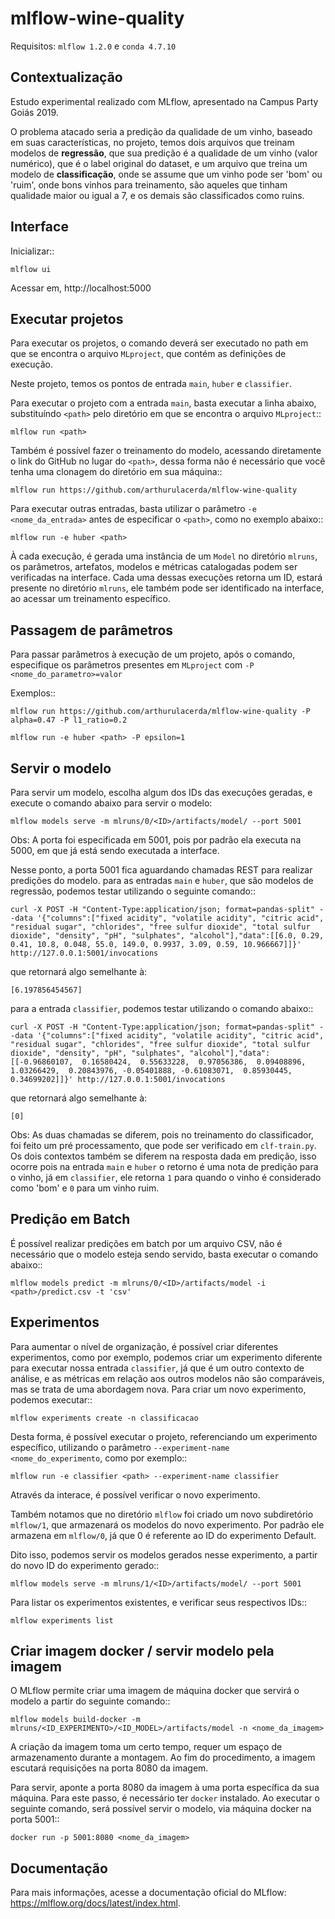 # mlflow-wine-quality

Requisitos: ``mlflow 1.2.0`` e ``conda 4.7.10``

Contextualização
----------------

Estudo experimental realizado com MLflow, apresentado na Campus Party Goiás 2019.

O problema atacado seria a predição da qualidade de um vinho, baseado em suas características, no projeto, temos dois arquivos que treinam modelos de **regressão**, que sua predição é a qualidade de um vinho (valor numérico), que é o label original do dataset, e um arquivo que treina um modelo de **classificação**, onde se assume que um vinho pode ser 'bom' ou 'ruim', onde bons vinhos para treinamento, são aqueles que tinham qualidade maior ou igual a 7, e os demais são classificados como ruins.

Interface
---------
Inicializar::

	mlflow ui

Acessar em, http://localhost:5000

Executar projetos
-----------------

Para executar os projetos, o comando deverá ser executado no path em que se encontra o arquivo `MLproject`, que contém as definições de execução. 

Neste projeto, temos os pontos de entrada `main`, `huber`  e `classifier`.

Para executar o projeto com a entrada `main`, basta executar a linha abaixo, substituíndo `<path>` pelo diretório em que se encontra o arquivo `MLproject`::

	mlflow run <path>

Também é possível fazer o treinamento do modelo, acessando diretamente o link do GitHub no lugar do `<path>`, dessa forma não é necessário que você tenha uma clonagem do diretório em sua máquina::

	mlflow run https://github.com/arthurulacerda/mlflow-wine-quality

Para executar outras entradas, basta utilizar o parâmetro `-e <nome_da_entrada>` antes de especificar o `<path>`, como no exemplo abaixo::

	mlflow run -e huber <path>

À cada execução, é gerada uma instância de um `Model` no diretório `mlruns`, os parâmetros, artefatos, modelos e métricas catalogadas podem ser verificadas na interface. Cada uma dessas execuções retorna um ID, estará presente no diretório `mlruns`, ele também pode ser identificado na interface, ao acessar um treinamento específico.

Passagem de parâmetros
----------------------

Para passar parâmetros à execução de um projeto, após o comando, especifique os parâmetros presentes em `MLproject` com `-P <nome_do_parametro>=valor`

Exemplos::

	mlflow run https://github.com/arthurulacerda/mlflow-wine-quality -P alpha=0.47 -P l1_ratio=0.2

	mlflow run -e huber <path> -P epsilon=1

Servir o modelo
---------------

Para servir um modelo, escolha algum dos IDs das execuções geradas, e execute o comando abaixo para servir o modelo:

	mlflow models serve -m mlruns/0/<ID>/artifacts/model/ --port 5001

Obs: A porta foi especificada em 5001, pois por padrão ela executa na 5000, em que já está sendo executada a interface.

Nesse ponto, a porta 5001 fica aguardando chamadas REST para realizar predições do modelo. para as entradas `main` e `huber`, que são modelos de regressão, podemos testar utilizando o seguinte comando::

	curl -X POST -H "Content-Type:application/json; format=pandas-split" --data '{"columns":["fixed acidity", "volatile acidity", "citric acid", "residual sugar", "chlorides", "free sulfur dioxide", "total sulfur dioxide", "density", "pH", "sulphates", "alcohol"],"data":[[6.0, 0.29, 0.41, 10.8, 0.048, 55.0, 149.0, 0.9937, 3.09, 0.59, 10.966667]]}' http://127.0.0.1:5001/invocations

que retornará algo semelhante à:

	[6.197856454567]

para a entrada `classifier`, podemos testar utilizando o comando abaixo::

	curl -X POST -H "Content-Type:application/json; format=pandas-split" --data '{"columns":["fixed acidity", "volatile acidity", "citric acid", "residual sugar", "chlorides", "free sulfur dioxide", "total sulfur dioxide", "density", "pH", "sulphates", "alcohol"],"data":[[-0.96860107,  0.16580424,  0.55633228,  0.97056386,  0.09408896,  1.03266429,  0.20843976, -0.05401888, -0.61083071,  0.85930445,  0.34699202]]}' http://127.0.0.1:5001/invocations

que retornará algo semelhante à:

	[0]

Obs: As duas chamadas se diferem, pois no treinamento do classificador, foi feito um pré processamento, que pode ser verificado em `clf-train.py`. Os dois contextos também se diferem na resposta dada em predição, isso ocorre pois na entrada `main` e `huber` o retorno é uma nota de predição para o vinho, já em `classifier`, ele retorna `1` para quando o vinho é considerado como 'bom' e `0` para um vinho ruim.

Predição em Batch
-----------------

É possível realizar predições em batch por um arquivo CSV, não é necessário que o modelo esteja sendo servido, basta executar o comando abaixo::

	mlflow models predict -m mlruns/0/<ID>/artifacts/model -i <path>/predict.csv -t 'csv'

Experimentos
------------

Para aumentar o nível de organização, é possível criar diferentes experimentos, como por exemplo, podemos criar um experimento diferente para executar nossa entrada `classifier`, já que é um outro contexto de análise, e as métricas em relação aos outros modelos não são comparáveis, mas se trata de uma abordagem nova. Para criar um novo experimento, podemos executar::

	mlflow experiments create -n classificacao

Desta forma, é possível executar o projeto, referenciando um experimento específico, utilizando o parâmetro `--experiment-name <nome_do_experimento`, como por exemplo::

	mlflow run -e classifier <path> --experiment-name classifier

Através da interace, é possível verificar o novo experimento.

Também notamos que no diretório `mlflow` foi criado um novo subdiretório `mlflow/1`, que armazenará os modelos do novo experimento. Por padrão ele armazena em `mlflow/0`, já que 0 é referente ao ID do experimento Default.

Dito isso, podemos servir os modelos gerados nesse experimento, a partir do novo ID do experimento gerado::

	mlflow models serve -m mlruns/1/<ID>/artifacts/model/ --port 5001

Para listar os experimentos existentes, e verificar seus respectivos IDs::

	mlflow experiments list

Criar imagem docker / servir modelo pela imagem
-----------------------------------------------

O MLflow permite criar uma imagem de máquina docker que servirá o modelo a partir do seguinte comando::

	mlflow models build-docker -m mlruns/<ID_EXPERIMENTO>/<ID_MODEL>/artifacts/model -n <nome_da_imagem>

A criação da imagem toma um certo tempo, requer um espaço de armazenamento durante a montagem. Ao fim do procedimento, a imagem escutará requisições na porta 8080 da imagem.

Para servir, aponte a porta 8080 da imagem à uma porta específica da sua máquina. Para este passo, é necessário ter `docker` instalado. Ao executar o seguinte comando, será possível servir o modelo, via máquina docker na porta 5001::

	docker run -p 5001:8080 <nome_da_imagem>


Documentação
------------

Para mais informações, acesse a documentação oficial do MLflow: https://mlflow.org/docs/latest/index.html.
